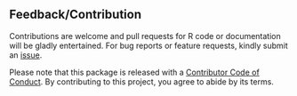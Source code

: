 ## Feedback/Contribution
Contributions are welcome and pull requests for R code or documentation will be gladly entertained. For bug reports or feature requests, kindly submit an [issue](https://github.com/ropensci/naijR/issues/new).

Please note that this package is released with a [Contributor
Code of Conduct](https://ropensci.org/code-of-conduct/). By contributing to this project, you agree to abide by its terms.